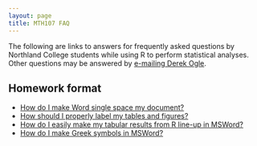```yaml
---
layout: page
title: MTH107 FAQ
---
```


The following are links to answers for frequently asked questions by Northland College students while using R to perform statistical analyses.  Other questions may be answered by [e-mailing Derek Ogle](mailto:dogle@northland.edu).

## Homework format
* [How do I make Word single space my document?](FAQs/Word_SingleSpace)
* [How should I properly label my tables and figures?](FAQs/)
* [How do I easily make my tabular results from R line-up in MSWord?](FAQs/Word_RLineup)
* [How do I make Greek symbols in MSWord?](FAQs/Word_GreekLetters)
